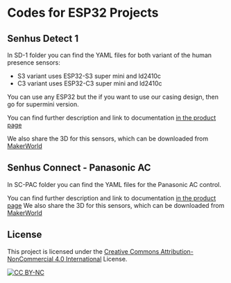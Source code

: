 # Codes for ESP32 Projects

## Senhus Detect 1 

In SD-1 folder you can find the YAML files for both variant of the human presence sensors:
- S3 variant uses ESP32-S3 super mini and ld2410c
- C3 variant uses ESP32-C3 super mini and ld2410c

You can use any ESP32 but the if you want to use our casing design, then go for supermini version.

You can find further description and link to documentation [in the product page](https://senhus.dk/product/sigurd-sg-1-human-presence-sensor/)

We also share the 3D for this sensors, which can be downloaded from [MakerWorld](https://makerworld.com/en/models/628408#profileId-553067)

## Senhus Connect - Panasonic AC
In SC-PAC folder you can find the YAML files for the Panasonic AC control.

You can find further description and link to documentation [in the product page](https://senhus.dk/product/sigurd-sg-1-human-presence-sensor/)
We also share the 3D for this sensors, which can be downloaded from [MakerWorld](https://makerworld.com/en/models/628408#profileId-553067)


## License
This project is licensed under the [Creative Commons Attribution-NonCommercial 4.0 International](https://creativecommons.org/licenses/by-nc/4.0/) License.

[![CC BY-NC](https://licensebuttons.net/l/by-nc/4.0/88x31.png)](https://creativecommons.org/licenses/by-nc/4.0/)